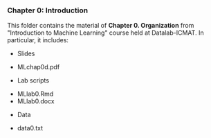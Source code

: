 ### Chapter 0: Introduction

This folder contains the material of **Chapter 0. Organization** from "Introduction to Machine Learning" course held at Datalab-ICMAT. In particular, it includes:

* Slides 
- MLchap0d.pdf

* Lab scripts 
- MLlab0.Rmd
- MLlab0.docx

* Data
- data0.txt 
